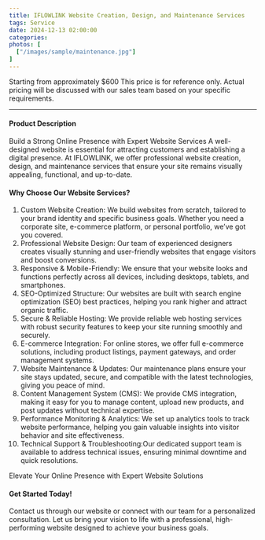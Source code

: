 ```yaml
---
title: IFLOWLINK Website Creation, Design, and Maintenance Services
tags: Service
date: 2024-12-13 02:00:00
categories: 
photos: [
  ["/images/sample/maintenance.jpg"]
] 
---
```


Starting from approximately $600
This price is for reference only. Actual pricing will be discussed with our sales team based on your specific requirements.

<!--more-->

---

#### Product Description
Build a Strong Online Presence with Expert Website Services
A well-designed website is essential for attracting customers and establishing a digital presence. At IFLOWLINK, we offer professional website creation, design, and maintenance services that ensure your site remains visually appealing, functional, and up-to-date.

#### Why Choose Our Website Services?
1. Custom Website Creation:
We build websites from scratch, tailored to your brand identity and specific business goals. Whether you need a corporate site, e-commerce platform, or personal portfolio, we’ve got you covered.
2. Professional Website Design:
Our team of experienced designers creates visually stunning and user-friendly websites that engage visitors and boost conversions.
3. Responsive & Mobile-Friendly:
We ensure that your website looks and functions perfectly across all devices, including desktops, tablets, and smartphones.
4. SEO-Optimized Structure:
Our websites are built with search engine optimization (SEO) best practices, helping you rank higher and attract organic traffic.
5. Secure & Reliable Hosting:
We provide reliable web hosting services with robust security features to keep your site running smoothly and securely.
6. E-commerce Integration:
For online stores, we offer full e-commerce solutions, including product listings, payment gateways, and order management systems.
7. Website Maintenance & Updates:
Our maintenance plans ensure your site stays updated, secure, and compatible with the latest technologies, giving you peace of mind.
8. Content Management System (CMS):
We provide CMS integration, making it easy for you to manage content, upload new products, and post updates without technical expertise.
9. Performance Monitoring & Analytics:
We set up analytics tools to track website performance, helping you gain valuable insights into visitor behavior and site effectiveness.
10. Technical Support & Troubleshooting:Our dedicated support team is available to address technical issues, ensuring minimal downtime and quick resolutions.

Elevate Your Online Presence with Expert Website Solutions

#### Get Started Today!
Contact us through our website or connect with our team for a personalized consultation. Let us bring your vision to life with a professional, high-performing website designed to achieve your business goals.
